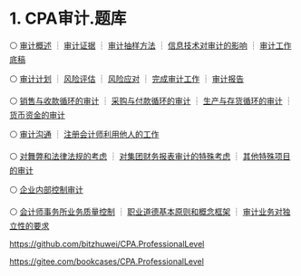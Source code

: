 # 1. CPA审计.题库

:white_circle: [审计概述](CPA审计.题库/审计概述.本章真题.md) ┊ [审计证据](CPA审计.题库/审计证据.本章真题.md) ┊ [审计抽样方法](CPA审计.题库/审计抽样方法.本章真题.md) ┊ [信息技术对审计的影响](CPA审计.题库/信息技术对审计的影响.本章真题.md) ┊ [审计工作底稿](CPA审计.题库/审计工作底稿.本章真题.md)

:white_circle: [审计计划](CPA审计.题库/审计计划.本章真题.md) ┊ [风险评估](CPA审计.题库/风险评估.本章真题.md) ┊ [风险应对](CPA审计.题库/风险应对.本章真题.md) ┊ [完成审计工作](CPA审计.题库/完成审计工作.本章真题.md) ┊ [审计报告](CPA审计.题库/审计报告.本章真题.md)

:white_circle: [销售与收款循环的审计](CPA审计.题库/销售与收款循环的审计.本章真题.md) ┊ [采购与付款循环的审计](CPA审计.题库/采购与付款循环的审计.本章真题.md) ┊ [生产与存货循环的审计](CPA审计.题库/生产与存货循环的审计.本章真题.md) ┊ [货币资金的审计](CPA审计.题库/货币资金的审计.本章真题.md)

:white_circle: [审计沟通](CPA审计.题库/审计沟通.本章真题.md) ┊ [注册会计师利用他人的工作](CPA审计.题库/注册会计师利用他人的工作.本章真题.md)

:white_circle: [对舞弊和法律法规的考虑](CPA审计.题库/对舞弊和法律法规的考虑.本章真题.md) ┊ [对集团财务报表审计的特殊考虑](CPA审计.题库/对集团财务报表审计的特殊考虑.本章真题.md) ┊ [其他特殊项目的审计](CPA审计.题库/其他特殊项目的审计.本章真题.md)

:white_circle: [企业内部控制审计](CPA审计.题库/企业内部控制审计.本章真题.md)

:white_circle: [会计师事务所业务质量控制](CPA审计.题库/会计师事务所业务质量控制.本章真题.md) ┊ [职业道德基本原则和概念框架](CPA审计.题库/职业道德基本原则和概念框架.本章真题.md) ┊ [审计业务对独立性的要求](CPA审计.题库/审计业务对独立性的要求.本章真题.md)

<https://github.com/bitzhuwei/CPA.ProfessionalLevel>

<https://gitee.com/bookcases/CPA.ProfessionalLevel>
